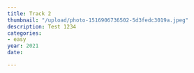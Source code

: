 ```yaml
---
title: Track 2
thumbnail: "/upload/photo-1516906736502-5d3fedc3019a.jpeg"
description: Test 1234
categories:
- easy
year: 2021
date: 

---
```

